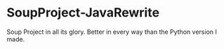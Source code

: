 # SoupProject-JavaRewrite
Soup Project in all its glory. Better in every way than the Python version I made.
